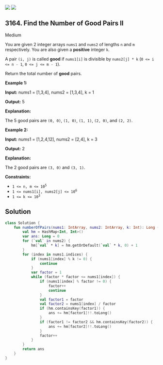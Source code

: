 [![](https://img.shields.io/github/stars/javadev/LeetCode-in-Kotlin?label=Stars&style=flat-square)](https://github.com/javadev/LeetCode-in-Kotlin)
[![](https://img.shields.io/github/forks/javadev/LeetCode-in-Kotlin?label=Fork%20me%20on%20GitHub%20&style=flat-square)](https://github.com/javadev/LeetCode-in-Kotlin/fork)

## 3164\. Find the Number of Good Pairs II

Medium

You are given 2 integer arrays `nums1` and `nums2` of lengths `n` and `m` respectively. You are also given a **positive** integer `k`.

A pair `(i, j)` is called **good** if `nums1[i]` is divisible by `nums2[j] * k` (`0 <= i <= n - 1`, `0 <= j <= m - 1`).

Return the total number of **good** pairs.

**Example 1:**

**Input:** nums1 = [1,3,4], nums2 = [1,3,4], k = 1

**Output:** 5

**Explanation:**

The 5 good pairs are `(0, 0)`, `(1, 0)`, `(1, 1)`, `(2, 0)`, and `(2, 2)`.

**Example 2:**

**Input:** nums1 = [1,2,4,12], nums2 = [2,4], k = 3

**Output:** 2

**Explanation:**

The 2 good pairs are `(3, 0)` and `(3, 1)`.

**Constraints:**

*   <code>1 <= n, m <= 10<sup>5</sup></code>
*   <code>1 <= nums1[i], nums2[j] <= 10<sup>6</sup></code>
*   <code>1 <= k <= 10<sup>3</sup></code>

## Solution

```kotlin
class Solution {
    fun numberOfPairs(nums1: IntArray, nums2: IntArray, k: Int): Long {
        val hm = HashMap<Int, Int>()
        var ans: Long = 0
        for (`val` in nums2) {
            hm[`val` * k] = hm.getOrDefault(`val` * k, 0) + 1
        }
        for (index in nums1.indices) {
            if (nums1[index] % k != 0) {
                continue
            }
            var factor = 1
            while (factor * factor <= nums1[index]) {
                if (nums1[index] % factor != 0) {
                    factor++
                    continue
                }
                val factor1 = factor
                val factor2 = nums1[index] / factor
                if (hm.containsKey(factor1)) {
                    ans += hm[factor1]!!.toLong()
                }
                if (factor1 != factor2 && hm.containsKey(factor2)) {
                    ans += hm[factor2]!!.toLong()
                }
                factor++
            }
        }
        return ans
    }
}
```